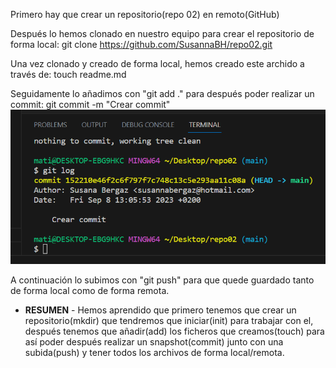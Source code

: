 Primero hay que crear un repositorio(repo 02) en remoto(GitHub)

Después lo hemos clonado en nuestro equipo para crear el repositorio de forma local:
        git clone https://github.com/SusannaBH/repo02.git

Una vez clonado y creado de forma local, hemos creado este archido a través de:
        touch readme.md

Seguidamente lo añadimos con "git add ." para después poder realizar un commit:
        git commit -m "Crear commit"
![X ERROR X](./crearCommitRepo02.png)

A continuación lo subimos con "git push" para que quede guardado tanto de forma local como de forma remota.

- __RESUMEN__ -
Hemos aprendido que primero tenemos que crear un repositorio(mkdir) que tendremos que iniciar(init) para trabajar con el, después tenemos que añadir(add) los ficheros que creamos(touch) para así poder después realizar un snapshot(commit) junto con una subida(push) y tener todos los archivos de forma local/remota.